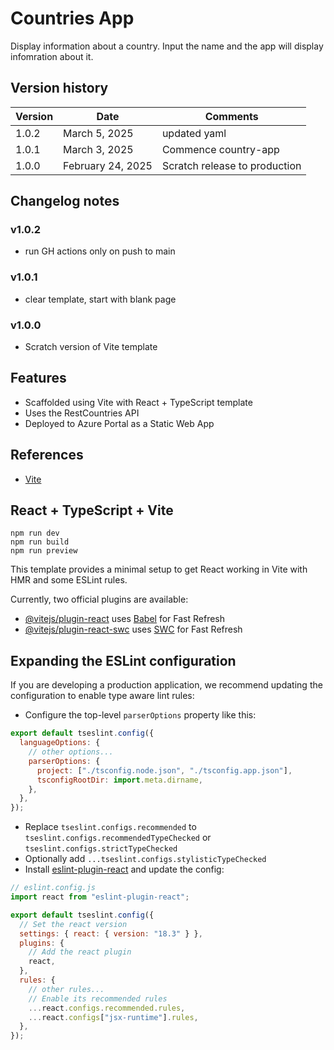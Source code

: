 # Countries App

Display information about a country. Input the name and the app will display infomration about it.

## Version history

| Version | Date              | Comments                      |
| ------- | ----------------- | ----------------------------- |
| 1.0.2   | March 5, 2025     | updated yaml                  |
| 1.0.1   | March 3, 2025     | Commence country-app          |
| 1.0.0   | February 24, 2025 | Scratch release to production |

## Changelog notes

### v1.0.2

- run GH actions only on push to main

### v1.0.1

- clear template, start with blank page

### v1.0.0

- Scratch version of Vite template

## Features

- Scaffolded using Vite with React + TypeScript template
- Uses the RestCountries API
- Deployed to Azure Portal as a Static Web App

## References

- [Vite](https://vite.dev)

## React + TypeScript + Vite

```
npm run dev
npm run build
npm run preview
```

This template provides a minimal setup to get React working in Vite with HMR and some ESLint rules.

Currently, two official plugins are available:

- [@vitejs/plugin-react](https://github.com/vitejs/vite-plugin-react/blob/main/packages/plugin-react/README.md) uses [Babel](https://babeljs.io/) for Fast Refresh
- [@vitejs/plugin-react-swc](https://github.com/vitejs/vite-plugin-react-swc) uses [SWC](https://swc.rs/) for Fast Refresh

## Expanding the ESLint configuration

If you are developing a production application, we recommend updating the configuration to enable type aware lint rules:

- Configure the top-level `parserOptions` property like this:

```js
export default tseslint.config({
  languageOptions: {
    // other options...
    parserOptions: {
      project: ["./tsconfig.node.json", "./tsconfig.app.json"],
      tsconfigRootDir: import.meta.dirname,
    },
  },
});
```

- Replace `tseslint.configs.recommended` to `tseslint.configs.recommendedTypeChecked` or `tseslint.configs.strictTypeChecked`
- Optionally add `...tseslint.configs.stylisticTypeChecked`
- Install [eslint-plugin-react](https://github.com/jsx-eslint/eslint-plugin-react) and update the config:

```js
// eslint.config.js
import react from "eslint-plugin-react";

export default tseslint.config({
  // Set the react version
  settings: { react: { version: "18.3" } },
  plugins: {
    // Add the react plugin
    react,
  },
  rules: {
    // other rules...
    // Enable its recommended rules
    ...react.configs.recommended.rules,
    ...react.configs["jsx-runtime"].rules,
  },
});
```
